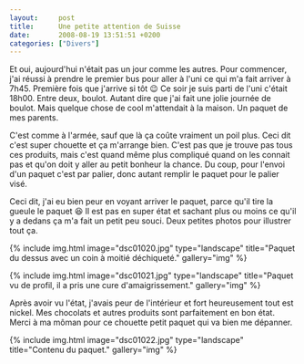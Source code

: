 ```yaml
---
layout:     post
title:      Une petite attention de Suisse
date:       2008-08-19 13:51:51 +0200
categories: ["Divers"]
---
```


Et oui, aujourd'hui n'était pas un jour comme les autres. Pour commencer, j'ai réussi à prendre le premier bus pour
aller à l'uni ce qui m'a fait arriver à 7h45. Première fois que j'arrive si tôt :wink: Ce soir je suis parti de l'uni
c'était 18h00. Entre deux, boulot. Autant dire que j'ai fait une jolie journée de boulot. Mais quelque chose de
cool m'attendait à la maison. Un paquet de mes parents.

<!--more-->

C'est comme à l'armée, sauf que là ça coûte vraiment un poil plus. Ceci dit c'est super chouette et ça m'arrange
bien. C'est pas que je trouve pas tous ces produits, mais c'est quand même plus compliqué quand on les connait pas
et qu'on doit y aller au petit bonheur la chance. Du coup, pour l'envoi d'un paquet c'est par palier, donc autant
remplir le paquet pour le palier visé.

Ceci dit, j'ai eu bien peur en voyant arriver le paquet, parce qu'il tire la gueule le paquet :laughing: Il est pas en
super état et sachant plus ou moins ce qu'il y a dedans ça m'a fait un petit peu souci. Deux petites photos pour
illustrer tout ça.

<!-- /assets/images/posts/2008-08-19-une-petite-attention-de-suisse/dsc01020.jpg -->
{% include img.html
    image="dsc01020.jpg"
    type="landscape"
    title="Paquet du dessus avec un coin à moitié déchiqueté."
    gallery="img"
%}

<!-- /assets/images/posts/2008-08-19-une-petite-attention-de-suisse/dsc01021.jpg -->
{% include img.html
    image="dsc01021.jpg"
    type="landscape"
    title="Paquet vu de profil, il a pris une cure d'amaigrissement."
    gallery="img"
%}

Après avoir vu l'état, j'avais peur de l'intérieur et fort heureusement tout est nickel. Mes chocolats et autres
produits sont parfaitement en bon état. Merci à ma môman pour ce chouette petit paquet qui va bien me dépanner.

<!-- /assets/images/posts/2008-08-19-une-petite-attention-de-suisse/dsc01022.jpg -->
{% include img.html
    image="dsc01022.jpg"
    type="landscape"
    title="Contenu du paquet."
    gallery="img"
%}

